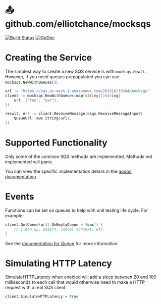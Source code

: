 # 📤 github.com/elliotchance/mocksqs

[![Build Status](https://travis-ci.org/elliotchance/mocksqs.svg?branch=master)](https://travis-ci.org/elliotchance/mocksqs)
[![GoDoc](https://godoc.org/github.com/elliotchance/mocksqs?status.svg)](https://godoc.org/github.com/elliotchance/mocksqs)

# Creating the Service

The simplest way to create a new SQS service is with `mocksqs.New()`. However,
if you need queues prepopulated you can use `mocksqs.NewWithQueues()`:

```go
url := "https://sqs.us-east-1.amazonaws.com/281910179584/mocksqs"
client := mocksqs.NewWithQueues(map[string][]string{
	url: {"foo", "bar"},
})

result, err := client.ReceiveMessage(&sqs.ReceiveMessageInput{
	QueueUrl: aws.String(url),
})
```

# Supported Functionality

Only some of the common SQS methods are implemented. Methods not implemented
will panic.

You can view the specific implementation details in the
[godoc documentation](https://godoc.org/github.com/elliotchance/mocksqs).

# Events

Functions can be set on queues to help with unit testing life cycle. For
example:

```go
client.GetQueue(url).OnEmptyQueue = func() {
	// Clean up, assert, cancel context, etc.
}
```

See the
[documentation for Queue](https://godoc.org/github.com/elliotchance/mocksqs#Queue)
for more information.

# Simulating HTTP Latency

SimulateHTTPLatency when enabled will add a sleep between 20 and 100
milliseconds to each call that would otherwise need to make a HTTP request with
a real SQS client:

```go
client.SimulateHTTPLatency = true
```
